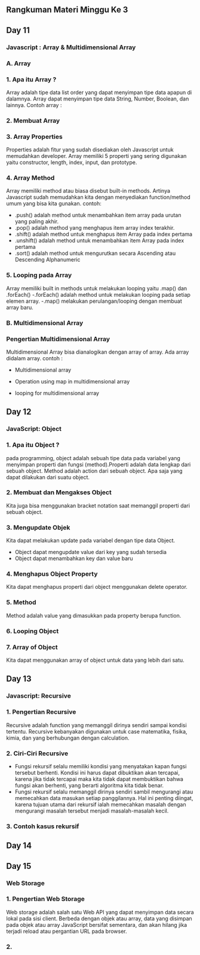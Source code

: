 ## Rangkuman Materi Minggu Ke 3
## Day 11
### Javascript : Array & Multidimensional Array
### A. Array
### 1. Apa itu Array ?
Array adalah tipe data list order yang dapat menyimpan tipe data apapun di dalamnya. Array dapat menyimpan tipe data String, Number, Boolean, dan lainnya.
Contoh array :

### 2. Membuat Array
### 3. Array Properties
Properties adalah fitur yang sudah disediakan oleh Javascript untuk memudahkan developer.
Array memiliki 5 properti yang sering digunakan yaitu constructor, length, index, input, dan prototype.

### 4. Array Method
Array memiliki method atau biasa disebut built-in methods. Artinya Javascript sudah memudahkan kita dengan menyediakan function/method umum yang bisa kita gunakan.
contoh:
- .push() adalah method untuk menambahkan item  array pada urutan yang paling akhir.
- .pop() adalah method yang menghapus item array index terakhir.
- .shift() adalah method untuk menghapus item Array pada index pertama
- .unshift() adalah method untuk menambahkan item Array pada index pertama
- .sort() adalah method untuk mengurutkan secara Ascending atau Descending Alphanumeric

### 5. Looping pada Array
Array memiliki built in methods untuk melakukan looping yaitu .map() dan .forEach()
-.forEach() adalah method untuk melakukan looping pada setiap elemen array.
-.map() melakukan perulangan/looping dengan membuat array baru.

### B. Multidimensional Array
### Pengertian Multidimensional Array
Multidimensional Array bisa dianalogikan dengan array of array. Ada array didalam array.
contoh : 
- Multidimensional array

- Operation using map in multidimensional array

- looping for multidimensional array

## Day 12
### JavaScript: Object
### 1. Apa itu Object ?
pada programming, object adalah sebuah tipe data pada variabel yang menyimpan properti dan fungsi (method).Properti adalah data lengkap dari sebuah object.
Method adalah action dari sebuah object. Apa saja yang dapat dilakukan dari suatu object.
### 2. Membuat dan Mengakses Object
Kita juga bisa menggunakan bracket notation saat memanggil properti dari sebuah object.
### 3. Mengupdate Objek
Kita dapat melakukan update pada variabel dengan tipe data Object.
- Object dapat mengupdate value dari key yang sudah tersedia
- Object dapat menambahkan key dan value baru

### 4. Menghapus Object Property
Kita dapat menghapus properti dari object menggunakan delete operator.

### 5. Method
Method adalah value yang dimasukkan pada property berupa function.

### 6. Looping Object
### 7. Array of Object
Kita dapat menggunakan array of object untuk data yang lebih dari satu.

## Day 13
### Javascript: Recursive
### 1. Pengertian Recursive
Recursive adalah function yang memanggil dirinya sendiri sampai kondisi tertentu. Recursive kebanyakan digunakan untuk case matematika, fisika, kimia, dan yang berhubungan dengan calculation.

### 2. Ciri-Ciri Recursive
- Fungsi rekursif selalu memiliki kondisi yang menyatakan kapan fungsi tersebut berhenti. Kondisi ini harus dapat dibuktikan akan tercapai, karena jika tidak tercapai maka kita tidak dapat membuktikan bahwa fungsi akan berhenti, yang berarti algoritma kita tidak benar.
- Fungsi rekursif selalu memanggil dirinya sendiri sambil mengurangi atau memecahkan data masukan setiap panggilannya. Hal ini penting diingat, karena tujuan utama dari rekursif ialah memecahkan masalah dengan mengurangi masalah tersebut menjadi masalah-masalah kecil.

### 3. Contoh kasus rekursif

## Day 14

## Day 15
### Web Storage
### 1. Pengertian Web Storage
Web storage adalah salah satu Web API yang dapat menyimpan data secara lokal pada sisi client. Berbeda dengan objek atau array, data yang disimpan pada objek atau array JavaScript bersifat sementara, dan akan hilang jika terjadi reload atau pergantian URL pada browser.

### 2. 








